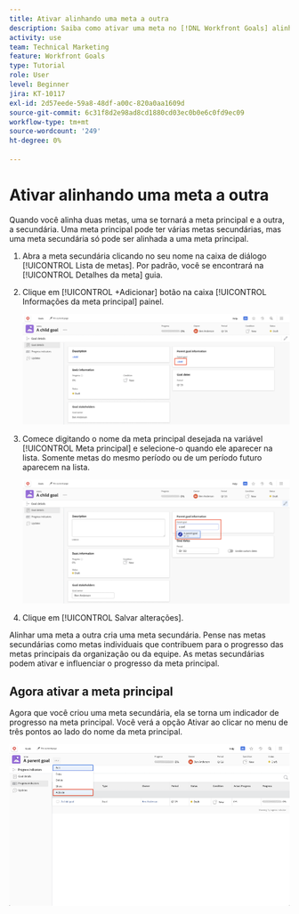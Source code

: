 ```yaml
---
title: Ativar alinhando uma meta a outra
description: Saiba como ativar uma meta no [!DNL Workfront Goals] alinhando-o a outra meta.
activity: use
team: Technical Marketing
feature: Workfront Goals
type: Tutorial
role: User
level: Beginner
jira: KT-10117
exl-id: 2d57eede-59a8-48df-a00c-820a0aa1609d
source-git-commit: 6c31f8d2e98ad8cd1880cd03ec0b0e6c0fd9ec09
workflow-type: tm+mt
source-wordcount: '249'
ht-degree: 0%

---
```


# Ativar alinhando uma meta a outra

Quando você alinha duas metas, uma se tornará a meta principal e a outra, a secundária. Uma meta principal pode ter várias metas secundárias, mas uma meta secundária só pode ser alinhada a uma meta principal.

1. Abra a meta secundária clicando no seu nome na caixa de diálogo [!UICONTROL Lista de metas]. Por padrão, você se encontrará na [!UICONTROL Detalhes da meta] guia.
1. Clique em [!UICONTROL +Adicionar] botão na caixa [!UICONTROL Informações da meta principal] painel.

   ![Uma captura de tela do [!UICONTROL Detalhes da meta] guia](assets/06-workfront-goals-align-goals.png)

1. Comece digitando o nome da meta principal desejada na variável [!UICONTROL Meta principal] e selecione-o quando ele aparecer na lista. Somente metas do mesmo período ou de um período futuro aparecem na lista.

   ![Uma captura de tela do [!UICONTROL Detalhes da meta] painel mostrando a [!UICONTROL Informações da meta principal] painel](assets/07-workfront-goals-align-to.png)

1. Clique em [!UICONTROL Salvar alterações].

Alinhar uma meta a outra cria uma meta secundária. Pense nas metas secundárias como metas individuais que contribuem para o progresso das metas principais da organização ou da equipe. As metas secundárias podem ativar e influenciar o progresso da meta principal.

## Agora ativar a meta principal

Agora que você criou uma meta secundária, ela se torna um indicador de progresso na meta principal. Você verá a opção Ativar ao clicar no menu de três pontos ao lado do nome da meta principal.

![Uma captura de tela que mostra como ativar a meta principal.](assets/activate-the-parent-goal.png)

